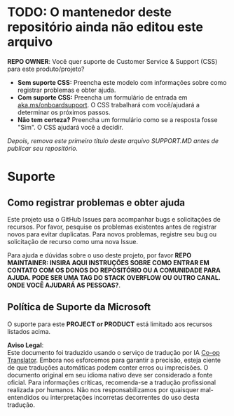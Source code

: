 <!--
CO_OP_TRANSLATOR_METADATA:
{
  "original_hash": "62fe65c1d8e3796c01aa1e3c89666cba",
  "translation_date": "2025-06-12T11:17:13+00:00",
  "source_file": "SUPPORT.md",
  "language_code": "br"
}
-->
# TODO: O mantenedor deste repositório ainda não editou este arquivo

**REPO OWNER**: Você quer suporte de Customer Service & Support (CSS) para este produto/projeto?

- **Sem suporte CSS:** Preencha este modelo com informações sobre como registrar problemas e obter ajuda.
- **Com suporte CSS:** Preencha um formulário de entrada em [aka.ms/onboardsupport](https://aka.ms/onboardsupport). O CSS trabalhará com você/ajudará a determinar os próximos passos.
- **Não tem certeza?** Preencha um formulário como se a resposta fosse "Sim". O CSS ajudará você a decidir.

*Depois, remova este primeiro título deste arquivo SUPPORT.MD antes de publicar seu repositório.*

# Suporte

## Como registrar problemas e obter ajuda  

Este projeto usa o GitHub Issues para acompanhar bugs e solicitações de recursos. Por favor, pesquise os problemas existentes antes de registrar novos para evitar duplicatas. Para novos problemas, registre seu bug ou solicitação de recurso como uma nova Issue.

Para ajuda e dúvidas sobre o uso deste projeto, por favor **REPO MAINTAINER: INSIRA AQUI INSTRUÇÕES SOBRE COMO ENTRAR EM CONTATO COM OS DONOS DO REPOSITÓRIO OU A COMUNIDADE PARA AJUDA. PODE SER UMA TAG DO STACK OVERFLOW OU OUTRO CANAL. ONDE VOCÊ AJUDARÁ AS PESSOAS?**.

## Política de Suporte da Microsoft  

O suporte para este **PROJECT or PRODUCT** está limitado aos recursos listados acima.

**Aviso Legal**:  
Este documento foi traduzido usando o serviço de tradução por IA [Co-op Translator](https://github.com/Azure/co-op-translator). Embora nos esforcemos para garantir a precisão, esteja ciente de que traduções automáticas podem conter erros ou imprecisões. O documento original em seu idioma nativo deve ser considerado a fonte oficial. Para informações críticas, recomenda-se a tradução profissional realizada por humanos. Não nos responsabilizamos por quaisquer mal-entendidos ou interpretações incorretas decorrentes do uso desta tradução.